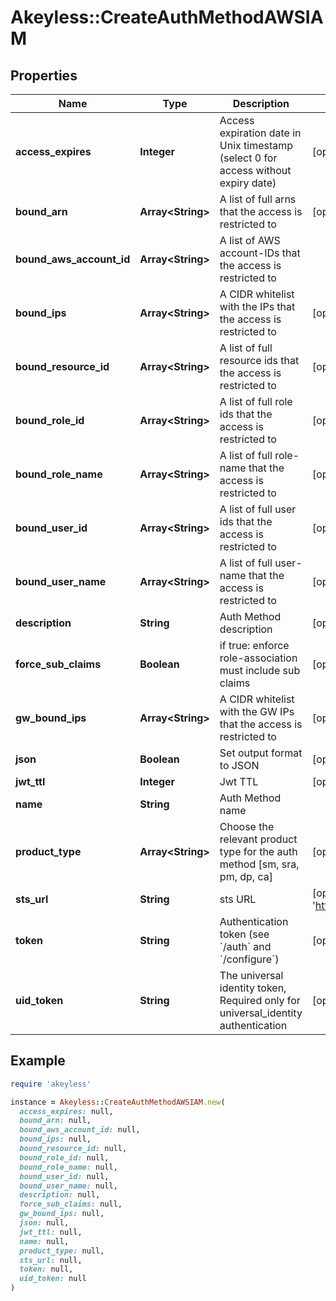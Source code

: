 # Akeyless::CreateAuthMethodAWSIAM

## Properties

| Name | Type | Description | Notes |
| ---- | ---- | ----------- | ----- |
| **access_expires** | **Integer** | Access expiration date in Unix timestamp (select 0 for access without expiry date) | [optional][default to 0] |
| **bound_arn** | **Array&lt;String&gt;** | A list of full arns that the access is restricted to | [optional] |
| **bound_aws_account_id** | **Array&lt;String&gt;** | A list of AWS account-IDs that the access is restricted to |  |
| **bound_ips** | **Array&lt;String&gt;** | A CIDR whitelist with the IPs that the access is restricted to | [optional] |
| **bound_resource_id** | **Array&lt;String&gt;** | A list of full resource ids that the access is restricted to | [optional] |
| **bound_role_id** | **Array&lt;String&gt;** | A list of full role ids that the access is restricted to | [optional] |
| **bound_role_name** | **Array&lt;String&gt;** | A list of full role-name that the access is restricted to | [optional] |
| **bound_user_id** | **Array&lt;String&gt;** | A list of full user ids that the access is restricted to | [optional] |
| **bound_user_name** | **Array&lt;String&gt;** | A list of full user-name that the access is restricted to | [optional] |
| **description** | **String** | Auth Method description | [optional] |
| **force_sub_claims** | **Boolean** | if true: enforce role-association must include sub claims | [optional] |
| **gw_bound_ips** | **Array&lt;String&gt;** | A CIDR whitelist with the GW IPs that the access is restricted to | [optional] |
| **json** | **Boolean** | Set output format to JSON | [optional][default to false] |
| **jwt_ttl** | **Integer** | Jwt TTL | [optional][default to 0] |
| **name** | **String** | Auth Method name |  |
| **product_type** | **Array&lt;String&gt;** | Choose the relevant product type for the auth method [sm, sra, pm, dp, ca] | [optional] |
| **sts_url** | **String** | sts URL | [optional][default to &#39;https://sts.amazonaws.com&#39;] |
| **token** | **String** | Authentication token (see &#x60;/auth&#x60; and &#x60;/configure&#x60;) | [optional] |
| **uid_token** | **String** | The universal identity token, Required only for universal_identity authentication | [optional] |

## Example

```ruby
require 'akeyless'

instance = Akeyless::CreateAuthMethodAWSIAM.new(
  access_expires: null,
  bound_arn: null,
  bound_aws_account_id: null,
  bound_ips: null,
  bound_resource_id: null,
  bound_role_id: null,
  bound_role_name: null,
  bound_user_id: null,
  bound_user_name: null,
  description: null,
  force_sub_claims: null,
  gw_bound_ips: null,
  json: null,
  jwt_ttl: null,
  name: null,
  product_type: null,
  sts_url: null,
  token: null,
  uid_token: null
)
```

